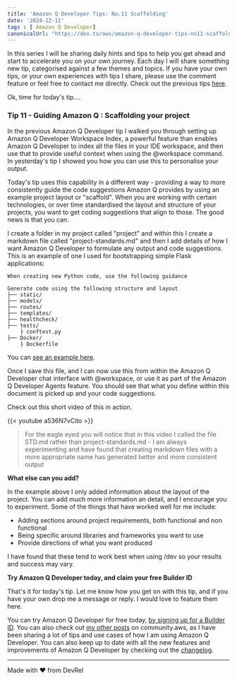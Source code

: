 ```yaml
---
title: 'Amazon Q Developer Tips: No.11 Scaffolding'
date: '2024-12-11'
tags : [ Amazon Q Developer]
canonicalUrl: "https://dev.to/aws/amazon-q-developer-tips-no11-scaffolding-5c6m"
---
```


In this series I will be sharing daily hints and tips to help you get ahead and start to accelerate you on your own journey. Each day I will share something new tip, categorised against a few themes and topics. If you have your own tips, or your own experiences with tips I share, please use the comment feature or feel free to contact me directly. Check out the previous tips [here](https://dev.to/aws/amazon-q-developer-tips-no10-personalise-amazon-qs-output-243p).

Ok, time for today's tip....

### Tip 11 - Guiding Amazon Q : Scaffolding your project

In the previous Amazon Q Developer tip I walked you through setting up Amazon Q Developer Workspace Index, a powerful feature than enables Amazon Q Developer to index all the files in your IDE workspace, and then use that to provide useful context when using the @workspace command. In yesterday's tip I showed you how you can use this to personalise your output.

Today's tip uses  this capability in a different way - providing a way to more consistently guide the code suggestions Amazon Q provides by using an example project layout or "scaffold". When you are working with certain technologies, or over time standardised the layout and structure of your projects, you want to get coding suggestions that align to those. The good news is that you can.

I create a folder in my project called "project" and within this I create a markdown file called "project-standards.md" and then I add details of how I want Amazon Q Developer to formulate any output and code suggestions. This is an example of one I used for bootstrapping simple Flask applications:

```
When creating new Python code, use the following guidance

Generate code using the following structure and layout
├── static/
├── models/
├── routes/
├── templates/
├── healthcheck/
├── tests/
    ├ conftest.py
├── Docker/
    ├ Dockerfile

```

You can [see an example here](https://github.com/094459/porto-techhub-amazon-q-workshop/blob/main/project/PROJECT-STD.md).

Once I save this file, and I can now use this from within the Amazon Q Developer chat interface with @workspace, or use it as part of the Amazon Q Developer Agents feature. You should see that what you define within this document is picked up and your code suggestions.

Check out this short video of this in action.

{{< youtube a536N7vCito >}}

> For the eagle eyed you will notice that in this video I called the file STD.md rather than project-standards.md - I am always experimenting and have found that creating markdown files with a more appropriate name has generated better and more consistent output

**What else can you add?**

In the example above I only added information about the layout of the project. You can add much more information an detail, and I encourage you to experiment. Some of the things that have worked well for me include:

* Adding sections around project requirements, both functional and non functional
* Being specific around libraries and frameworks you want to use
* Provide directions of what you want produced

I have found that these tend to work best when using /dev so your results and success may vary.


**Try Amazon Q Developer today, and claim your free Builder ID**

That's it for today's tip. Let me know how you get on with this tip, and if you have your own drop me a message or reply. I would love to feature them here.

You can try Amazon Q Developer for free today, [by signing up for a Builder ID](https://community.aws/builderid?trk=34e0ecce-8101-42c4-840a-fe6170420294&sc_channel=el). You can also check out [my other posts](https://community.aws/@ricsueaws) on community.aws, as I have been sharing a lot of tips and use cases of how I am using Amazon Q Developer. You can also keep up to date with all the new features and improvements of Amazon Q Developer by checking out the [changelog](https://aws-oss.beachgeek.co.uk/40i).


---
Made with ♥ from DevRel
